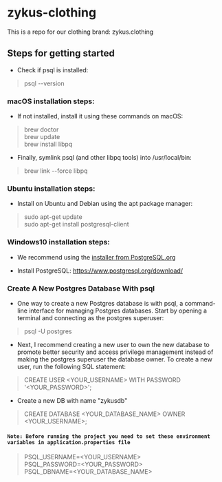 # zykus-clothing
This is a repo for our clothing brand: zykus.clothing

## Steps for getting started
- Check if psql is installed:
> psql --version
### macOS installation steps:
- If not installed, install it using these commands on macOS:
>  brew doctor <br>
>  brew update <br>
>  brew install libpq
- Finally, symlink psql (and other libpq tools) into /usr/local/bin:
> brew link --force libpq

### Ubuntu installation steps:
- Install on Ubuntu and Debian using the apt package manager:
> sudo apt-get update <br>
sudo apt-get install postgresql-client

### Windows10 installation steps:
- We recommend using the [installer from PostgreSQL.org](https://www.postgresql.org/download/windows/?ref=timescale.com)

- Install PostgreSQL: https://www.postgresql.org/download/

### Create A New Postgres Database With psql
- One way to create a new Postgres database is with psql, a command-line interface for managing Postgres databases. Start by opening a terminal and connecting as the postgres superuser:
> psql -U postgres
- Next, I recommend creating a new user to own the new database to promote better security and access privilege management instead of making the postgres superuser the database owner. To create a new user, run the following SQL statement:
> CREATE USER <YOUR_USERNAME> WITH PASSWORD '<YOUR_PASSWORD>';
- Create a new DB with name "zykusdb"
> CREATE DATABASE <YOUR_DATABASE_NAME> OWNER <YOUR_USERNAME>;


#### `Note: Before running the project you need to set these environment variables in application.properties file` 
> PSQL_USERNAME=<YOUR_USERNAME> <br>
> PSQL_PASSWORD=<YOUR_PASSWORD> <br>
> PSQL_DBNAME=<YOUR_DATABASE_NAME>


 
